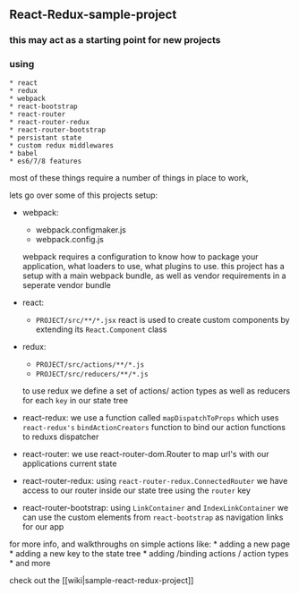 ## React-Redux-sample-project

### this may act as a starting point for new projects 
### using 
	* react
	* redux 
	* webpack
	* react-bootstrap
	* react-router
	* react-router-redux
	* react-router-bootstrap
	* persistant state 
	* custom redux middlewares
	* babel
	* es6/7/8 features

most of these things require a number of things in place to work, 

lets go over some of this projects setup:

* webpack:
	- webpack.configmaker.js
	- webpack.config.js

	webpack requires a configuration to 
	know how to package your application, 
	what loaders to use, what plugins to
	use. this project has a setup
	with a main webpack bundle, as well
	as vendor requirements in a seperate 
	vendor bundle

* react:
	- `PROJECT/src/**/*.jsx`
	react is used to create custom components 
	by extending its `React.Component` class

* redux: 
	- `PROJECT/src/actions/**/*.js`
	- `PROJECT/src/reducers/**/*.js`

	to use redux we define a set of actions/ action types
	as well as reducers for each `key` in our state tree

* react-redux: 
	we use a function called `mapDispatchToProps` which
	uses `react-redux's` `bindActionCreators` function 
	to bind our action functions to reduxs dispatcher

* react-router: 
	we use react-router-dom.Router to map url's with
	our applications current state

* react-router-redux:
	using `react-router-redux.ConnectedRouter` we have access
	to our router inside our state tree using the `router` key

* react-router-bootstrap:
	using `LinkContainer` and `IndexLinkContainer` we can use
	the custom elements from `react-bootstrap` as navigation links 
	for our app

for more info, and walkthroughs on simple actions like:
	* adding a new page
	* adding a new key to the state tree
	* adding /binding actions / action types
	* and more

check out the [[wiki|sample-react-redux-project]]
